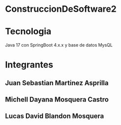 # ConstruccionDeSoftware2
# Tecnologia
Java 17 con SpringBoot 4.x.x y base de datos MysQL
# Integrantes
## Juan Sebastian Martinez Asprilla
## Michell Dayana Mosquera Castro
## Lucas David Blandon Mosquera
# 
